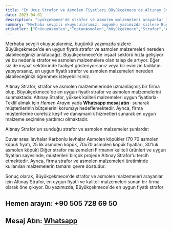 ```yaml
---
title: "En Ucuz Strafor ve Asmolen Fiyatları Büyükçekmece'de Altınay Strafor'da!"
date: 2023-04-01
description: "üyükçekmece'de strafor ve asmolen malzemeleri arayanlar için Altınay Strafor, en uygun fiyatlı ve kaliteli malzemeleri sunan bir firma olarak öne çıkıyor."
summary: "Merhaba sevgili okuyucularımız, bugünkü yazımızda sizlere Büyükçekmece'de en uygun fiyatlı strafor ve asmolen malzemeleri nereden alabileceğinizi anlatacağız."
etiketler: ["EnUcuzAsmolen","ToptanAsmolen","büyükçekmece","Strafor","Asmolen","AltınayStrafor","Strafor","asmonlen köpük","strafor köpük"]
---
```



Merhaba sevgili okuyucularımız, bugünkü yazımızda sizlere Büyükçekmece'de en uygun fiyatlı strafor ve asmolen malzemeleri nereden alabileceğinizi anlatacağız. Büyükçekmece'de inşaat sektörü hızla gelişiyor ve bu nedenle strafor ve asmolen malzemelere olan talep de artıyor. Eğer siz de inşaat sektöründe faaliyet gösteriyorsanız veya bir evinizin tadilatını yapıyorsanız, en uygun fiyatlı strafor ve asmolen malzemeleri nereden alabileceğinizi öğrenmek isteyebilirsiniz.

Altınay Strafor, strafor ve asmolen malzemelerinde uzmanlaşmış bir firma olup, Büyükçekmece'de en uygun fiyatlı strafor ve asmolen malzemelerini sunmaktadır. Altınay Strafor, yüksek kaliteli malzemeleri uygun fiyatlarla-<a rel="nofollow" tel="+905057286950">Teklif almak için *Hemen Arayın*</a> yada
<a rel="nofollow" href="https://api.whatsapp.com/send?phone=905057286950">**Whatsapp mesaj atın**</a>- sunarak müşterilerinin bütçelerini korumayı hedeflemektedir. Ayrıca, firma müşterilerine ücretsiz keşif ve danışmanlık hizmetleri sunarak en uygun malzeme seçimine yardımcı olmaktadır.

Altınay Strafor'un sunduğu strafor ve asmolen malzemeler şunlardır:

Duvar arası levhalar
Karbonlu levhalar
Asmolen köpükler (70 70 asmolen köpük fiyatı, 25 lik asmolen köpük, 70x70 asmolen köpük fiyatları, 30'luk asmolen köpük)
Diğer strafor malzemeleri
Firmanın kaliteli ürünleri ve uygun fiyatları sayesinde, müşterileri birçok projede Altınay Strafor'u tercih etmektedir. Ayrıca, firma strafor ve asmolen malzemeleri üretiminde kullanılan malzemelerin tamamı çevre dostudur.

Sonuç olarak, Büyükçekmece'de strafor ve asmolen malzemeleri arayanlar için Altınay Strafor, en uygun fiyatlı ve kaliteli malzemeleri sunan bir firma olarak öne çıkıyor. Bu yazımızda, Büyükçekmece'de en uygun fiyatlı strafor


## Hemen arayın: <a rel="nofollow" tel="+905057286950"> +90 505 728 69 50 </a>
## Mesaj Atın: <a rel="nofollow" href="https://api.whatsapp.com/send?phone=905057286950">**Whatsapp**</a>
